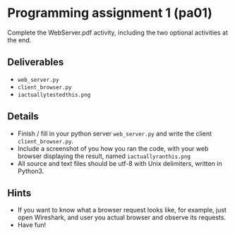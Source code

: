 # Programming assignment 1 (pa01)

Complete the WebServer.pdf activity, including the two optional activities at the end.

## Deliverables
* `web_server.py`
* `client_browser.py`
* `iactuallytestedthis.png`

## Details
* Finish / fill in your python server `web_server.py` and write the client `client_browser.py`.
* Include a screenshot of you how you ran the code, with your web browser displaying the result, named `iactuallyranthis.png`
* All source and text files should be utf-8 with Unix delimiters, written in Python3.

## Hints
* If you want to know what a browser request looks like, for example,
  just open Wireshark, and user you actual browser and observe its requests.
* Have fun!


